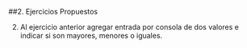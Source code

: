 ##2. Ejercicios Propuestos

2. Al ejercicio anterior agregar entrada por consola de dos valores e indicar si son mayores, menores o iguales.
